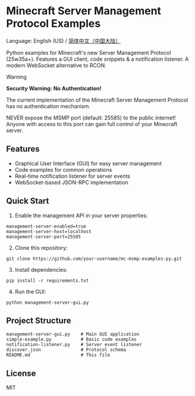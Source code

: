 # Minecraft Server Management Protocol Examples

Language: English (US) / [简体中文（中国大陆）](./README-zh_cn.md)

Python examples for Minecraft's new Server Management Protocol (25w35a+). Features a GUI client, code snippets & a notification listener. A modern WebSocket alternative to RCON.

> [!WARNING]
> **Security Warning: No Authentication!**
> 
> The current implementation of the Minecraft Server Management Protocol has no authentication mechanism. 
> 
> NEVER expose the MSMP port (default: 25585) to the public internet! Anyone with access to this port can gain full control of your Minecraft server.

## Features

- Graphical User Interface (GUI) for easy server management
- Code examples for common operations
- Real-time notification listener for server events
- WebSocket-based JSON-RPC implementation

## Quick Start

1. Enable the management API in your server properties:

```
management-server-enabled=true
management-server-host=localhost
management-server-port=25585
```

2. Clone this repository:

```
git clone https://github.com/your-username/mc-msmp-examples-py.git
```

3. Install dependencies:

```
pip install -r requirements.txt
```

4. Run the GUI:

```
python management-server-gui.py
```

## Project Structure

```
management-server-gui.py    # Main GUI application
simple-example.py           # Basic code examples
notification-listener.py    # Server event listener
discover.json               # Protocol schema
README.md                   # This file
```

## License

MIT